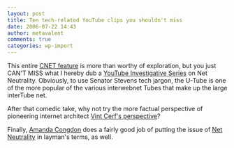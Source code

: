 ```yaml
---
layout: post
title: Ten tech-related YouTube clips you shouldn't miss
date: 2006-07-22 14:43
author: metavalent
comments: true
categories: wp-import
---
```

This entire <a href="https://news.com.com/2300-1026_3-6095928.html">CNET feature</a> is more than worthy of exploration, but you just CAN'T MISS what I hereby dub a <a href="https://youtube.com/watch?v=SIn_J_jxf-o&amp;search=net%20neutrality">YouTube Investigative Series</a> on Net Neutrality. Obviously, to use Senator Stevens tech jargon, the U-Tube is one of the more popular of the various interwebnet Tubes that make up the large interTube net.

After that comedic take, why not try the more factual perspective of pioneering internet architect <a href="https://www.youtube.com/watch?v=-QMEf3FfuoI&amp;mode=related&amp;search=net%20neutrality">Vint Cerf's perspective</a>?

Finally, <a href="https://www.rocketboom.com/vlog/archives/2006/06/rb_06_jun_23.html">Amanda Congdon</a> does a fairly good job of putting the issue of <a href="https://www.rocketboom.com/vlog/archives/2006/06/rb_06_jun_23.html">Net Neutrality</a> in layman's terms, as well.
